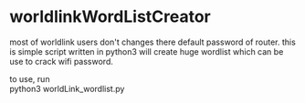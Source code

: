 # worldlinkWordListCreator
most of worldlink users don't changes there default password of router. this is simple script written in python3 will create huge wordlist which can be use to crack wifi password.

to use, run<br>
python3 worldLink_wordlist.py
